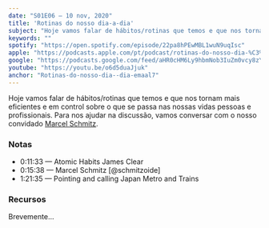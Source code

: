 ```yaml
---
date: "S01E06 — 10 nov, 2020"
title: 'Rotinas do nosso dia-a-dia'
subject: "Hoje vamos falar de hábitos/rotinas que temos e que nos tornam mais eficientes e em control sobre o que se passa nas nossas vidas pessoas e profissionais."
keywords: ""
spotify: "https://open.spotify.com/episode/22pa8hPEwMBL1wuN9uqIsc"
apple: "https://podcasts.apple.com/pt/podcast/rotinas-do-nosso-dia-%C3%A0-dia/id1537010164?i=1000498044871"
google: "https://podcasts.google.com/feed/aHR0cHM6Ly9hbmNob3IuZm0vcy8zYzVjOWFjYy9wb2RjYXN0L3Jzcw/episode/YTQ2OTI5YmYtNWFjMS00ZWRhLTk4MjUtMGQzMTEzMjYwOTQ4?sa=X&ved=0CAUQkfYCahcKEwiQk6OnnYDtAhUAAAAAHQAAAAAQAQ"
youtube: "https://youtu.be/o6d5duaJjuk"
anchor: "Rotinas-do-nosso-dia--dia-emaal7"
---
```


Hoje vamos falar de hábitos/rotinas que temos e que nos tornam mais eficientes e em control sobre o que se passa nas nossas vidas pessoas e profissionais. Para nos ajudar na discussão, vamos conversar com o nosso convidado [Marcel Schmitz](https://twitter.com/schmitzoide).

### Notas

* 0:11:33 — Atomic Habits James Clear
* 0:15:38 — Marcel Schmitz [@schmitzoide]
* 1:21:35 — Pointing and calling Japan Metro and Trains

### Recursos

Brevemente...
